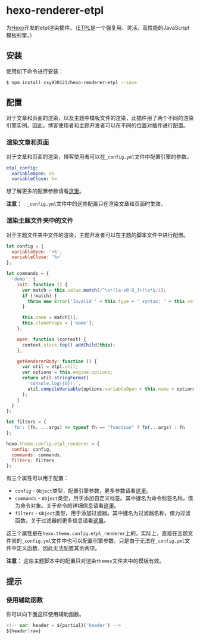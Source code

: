 # hexo-renderer-etpl

为[Hexo](https://hexo.io/zh-cn/)开发的etpl渲染插件。（[ETPL](https://ecomfe.github.io/etpl/)是一个强复用、灵活、高性能的JavaScript模板引擎。）

## 安装

使用如下命令进行安装：

``` bash
$ npm install cxy930123/hexo-renderer-etpl --save
```

## 配置

对于文章和页面的渲染，以及主题中模板文件的渲染，此插件用了两个不同的渲染引擎实例。因此，博客使用者和主题开发者可以在不同的位置对插件进行配置。

### 渲染文章和页面

对于文章和页面的渲染，博客使用者可以在`_config.yml`文件中配置引擎的参数。

```yaml
etpl_config:
  variableOpen: <%
  variableClose: %>
```

想了解更多的配置参数请看[这里](https://github.com/ecomfe/etpl/blob/master/doc/config.md#config)。

**注意：**　`_config.yml`文件中的这些配置只在渲染文章和页面时生效。

### 渲染主题文件夹中的文件

对于主题文件夹中文件的渲染，主题开发者可以在主题的脚本文件中进行配置。

```javascript
let config = {
  variableOpen: '<%',
  variableClose: '%>'
};

let commands = {
  'dump': {
    init: function () {
      var match = this.value.match(/^\s*([a-z0-9_]+)\s*$/i);
      if (!match) {
        throw new Error('Invalid ' + this.type + ' syntax: ' + this.value);
      }

      this.name = match[1];
      this.cloneProps = ['name'];
    },

    open: function (context) {
      context.stack.top().addChild(this);
    },

    getRendererBody: function () {
      var util = etpl.util;
      var options = this.engine.options;
      return util.stringFormat(
        'console.log({0});',
        util.compileVariable(options.variableOpen + this.name + options.variableClose, this.engine)
      );
    }
  }
};

let filters = {
  'fn': (fn, ...args) => typeof fn == "function" ? fn(...args) : fn
};

hexo.theme.config.etpl_renderer = {
  config: config,
  commands: commands,
  filters: filters
};
```

有三个属性可以用于配置：

* `config` - `Object`类型，配置引擎参数，更多参数请看[这里](https://github.com/ecomfe/etpl/blob/master/doc/config.md#config)。
* `commands` - `Object`类型，用于添加自定义标签。其中键名为命令标签名称，值为命令对象。关于命令的详细信息请看[这里](https://github.com/ecomfe/etpl/blob/master/doc/api.md#addcommand)。
* `filters` - `Object`类型，用于添加过滤器。其中键名为过滤器名称，值为过滤函数。关于过滤器的更多信息请看[这里](https://github.com/ecomfe/etpl/blob/master/doc/api.md#addfilter)。

这三个属性是在`hexo.theme.config.etpl_renderer`上的。实际上，直接在主题文件夹的`_config.yml`文件中也可以配置引擎参数。只是由于无法在`_config.yml`文件中定义函数，因此无法配置其余两项。

**注意：** 这些主题脚本中的配置只对渲染`themes`文件夹中的模板有效。

## 提示

### 使用辅助函数

你可以向下面这样使用辅助函数。

```js
<!-- var: header = ${partial}('header') -->
${header|raw}
```